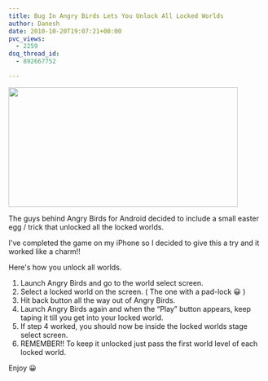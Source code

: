 ```yaml
---
title: Bug In Angry Birds Lets You Unlock All Locked Worlds
author: Danesh
date: 2010-10-20T19:07:21+00:00
pvc_views:
  - 2259
dsq_thread_id:
  - 892667752

---
```

<img loading="lazy" class="alignnone size-full wp-image-2212" title="angrybirds-450x235" src="/wp-content/uploads/2010/10/angrybirds-450x2351.jpg" alt="" width="450" height="235" />

The guys behind Angry Birds for Android decided to include a small easter egg / trick that unlocked all the locked worlds.

I've completed the game on my iPhone so I decided to give this a try and it worked like a charm!!

Here's how you unlock all worlds.<!--more-->

1. Launch Angry Birds and go to the world select screen.  
2. Select a locked world on the screen. ( The one with a pad-lock 😀 )  
3. Hit back button all the way out of Angry Birds.  
4. Launch Angry Birds again and when the &#8220;Play&#8221; button appears, keep taping it till you get into your locked world.  
5. If step 4 worked, you should now be inside the locked worlds stage select screen.  
6. REMEMBER!! To keep it unlocked just pass the first world level of each locked world.

Enjoy 😀